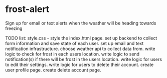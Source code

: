 # frost-alert
Sign up for email or text alerts when the weather will be heading towards freezing

TODO list:
style.css - style the index.html page.
set up backend to collect form information and save state of each user.
set up email and text notification infrastructure.
choose weather api to collect data from.
write logic to check for frost in each users location.
write logic to send notification(s) if there will be frost in the users location.
write logic for users to edit their settings.
write logic for users to delete their account.
create user profile page.
create delete account page.
